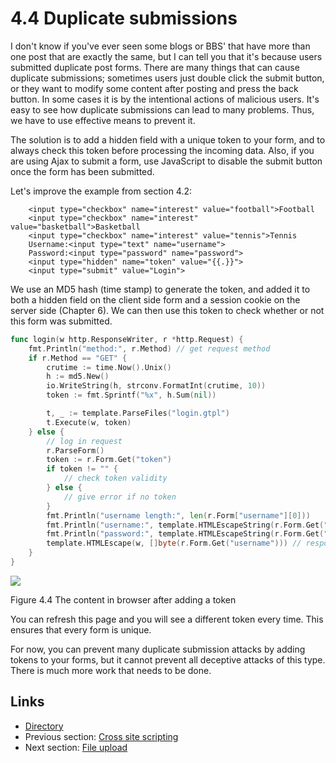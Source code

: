 # 4.4 Duplicate submissions

I don't know if you've ever seen some blogs or BBS' that have more than one post that are exactly the same, but I can tell you that it's because users submitted duplicate post forms. There are many things that can cause duplicate submissions; sometimes users just double click the submit button, or they want to modify some content after posting and press the back button. In some cases it is by the intentional actions of malicious users. It's easy to see how duplicate submissions can lead to many problems. Thus, we have to use effective means to prevent it.

The solution is to add a hidden field with a unique token to your form, and to always check this token before processing the incoming data. Also, if you are using Ajax to submit a form, use JavaScript to disable the submit button once the form has been submitted.

Let's improve the example from section 4.2:

```markup
    <input type="checkbox" name="interest" value="football">Football
    <input type="checkbox" name="interest" value="basketball">Basketball
    <input type="checkbox" name="interest" value="tennis">Tennis
    Username:<input type="text" name="username">
    Password:<input type="password" name="password">
    <input type="hidden" name="token" value="{{.}}">
    <input type="submit" value="Login">
```

We use an MD5 hash \(time stamp\) to generate the token, and added it to both a hidden field on the client side form and a session cookie on the server side \(Chapter 6\). We can then use this token to check whether or not this form was submitted.

```go
func login(w http.ResponseWriter, r *http.Request) {
    fmt.Println("method:", r.Method) // get request method
    if r.Method == "GET" {
        crutime := time.Now().Unix()
        h := md5.New()
        io.WriteString(h, strconv.FormatInt(crutime, 10))
        token := fmt.Sprintf("%x", h.Sum(nil))

        t, _ := template.ParseFiles("login.gtpl")
        t.Execute(w, token)
    } else {
        // log in request
        r.ParseForm()
        token := r.Form.Get("token")
        if token != "" {
            // check token validity
        } else {
            // give error if no token
        }
        fmt.Println("username length:", len(r.Form["username"][0]))
        fmt.Println("username:", template.HTMLEscapeString(r.Form.Get("username"))) // print in server side
        fmt.Println("password:", template.HTMLEscapeString(r.Form.Get("password")))
        template.HTMLEscape(w, []byte(r.Form.Get("username"))) // respond to client
    }
}
```

![](https://github.com/boekan/build-web-application-with-golang/tree/5d43949b09c6a2cf35b87903aba06669a01a6f35/en/images/4.4.token.png?raw=true)

Figure 4.4 The content in browser after adding a token

You can refresh this page and you will see a different token every time. This ensures that every form is unique.

For now, you can prevent many duplicate submission attacks by adding tokens to your forms, but it cannot prevent all deceptive attacks of this type. There is much more work that needs to be done.

## Links

* [Directory](preface.md)
* Previous section: [Cross site scripting](04.3.md)
* Next section: [File upload](04.5.md)

